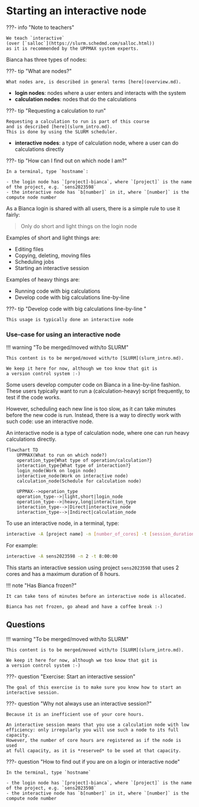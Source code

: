 # Starting an interactive node

???- info "Note to teachers"

    We teach `interactive` 
    (over [`salloc`](https://slurm.schedmd.com/salloc.html)) 
    as it is recommended by the UPPMAX system experts.
    
Bianca has three types of nodes:

???- tip "What are nodes?"

    What nodes are, is described in general terms [here](overview.md).

- **login nodes**: nodes where a user enters and interacts with the system
- **calculation nodes**: nodes that do the calculations

???- tip "Requesting a calculation to run"

    Requesting a calculation to run is part of this course 
    and is described [here](slurm_intro.md).
    This is done by using the SLURM scheduler.

- **interactive nodes**: a type of calculation node, 
  where a user can do calculations directly

???- tip "How can I find out on which node I am?"

    In a terminal, type `hostname`:

    - the login node has `[project]-bianca`, where `[project]` is the name of the project, e.g. `sens2023598`
    - the interactive node has `b[number]` in it, where `[number]` is the compute node number

As a Bianca login is shared with all users, 
there is a simple rule to use it fairly:

> Only do short and light things on the login node

Examples of short and light things are:

- Editing files
- Copying, deleting, moving files
- Scheduling jobs
- Starting an interactive session

Examples of heavy things are:

- Running code with big calculations
- Develop code with big calculations line-by-line 

???- tip "Develop code with big calculations line-by-line "

    This usage is typically done an interactive node

### Use-case for using an interactive node

!!! warning "To be merged/moved with/to SLURM"

    This content is to be merged/moved with/to [SLURM](slurm_intro.md).

    We keep it here for now, although we too know that git is
    a version control system :-)

Some users develop computer code on Bianca
in a line-by-line fashion. 
These users typically want to run a (calculation-heavy) 
script frequently, to test
if the code works.

However, scheduling each new line is too slow, as it
can take minutes before the new code is run.
Instead, there is a way to directly work 
with such code: use an interactive node.

An interactive node is a type of calculation node,
where one can run heavy calculations directly.


```mermaid
flowchart TD
    UPPMAX(What to run on which node?)
    operation_type{What type of operation/calculation?}
    interaction_type{What type of interaction?}
    login_node(Work on login node)
    interactive_node(Work on interactive node)
    calculation_node(Schedule for calculation node)

    UPPMAX-->operation_type
    operation_type-->|light,short|login_node
    operation_type-->|heavy,long|interaction_type
    interaction_type-->|Direct|interactive_node
    interaction_type-->|Indirect|calculation_node
```

To use an interactive node, in a terminal, type:

```bash
interactive -A [project name] -n [number_of_cores] -t [session_duration]
```

For example:

```bash
interactive -A sens2023598 -n 2 -t 8:00:00
```

This starts an interactive session using project `sens2023598`
that uses 2 cores and has a maximum duration of 8 hours.

!!! note "Has Bianca frozen?"

    It can take tens of minutes before an interactive node is allocated.

    Bianca has not frozen, go ahead and have a coffee break :-)

## Questions

!!! warning "To be merged/moved with/to SLURM"

    This content is to be merged/moved with/to [SLURM](slurm_intro.md).

    We keep it here for now, although we too know that git is
    a version control system :-)

???- question "Exercise: Start an interactive session"

    The goal of this exercise is to make sure you know how to start an 
    interactive session. 

???- question "Why not always use an interactive session?"

    Because it is an inefficient use of your core hours.

    An interactive session means that you use a calculation node with low
    efficiency: only irregularly you will use such a node to its full
    capacity. 
    However, the number of core hours are registered as if the node is used
    at full capacity, as it is *reserved* to be used at that capacity.

???- question "How to find out if you are on a login or interactive node"

    In the terminal, type `hostname`

    - the login node has `[project]-bianca`, where `[project]` is the name of the project, e.g. `sens2023598`
    - the interactive node has `b[number]` in it, where `[number]` is the compute node number

